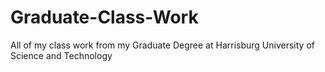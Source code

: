 # Graduate-Class-Work
All of my class work from my Graduate Degree at Harrisburg University of Science and Technology
